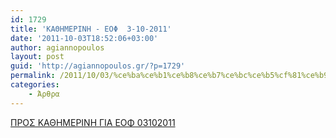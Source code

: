 ```yaml
---
id: 1729
title: 'ΚΑΘΗΜΕΡΙΝΗ - ΕΟΦ  3-10-2011'
date: '2011-10-03T18:52:06+03:00'
author: agiannopoulos
layout: post
guid: 'http://agiannopoulos.gr/?p=1729'
permalink: /2011/10/03/%ce%ba%ce%b1%ce%b8%ce%b7%ce%bc%ce%b5%cf%81%ce%b9%ce%bd%ce%b7-%ce%b5%ce%bf%cf%86-3-10-2011/
categories:
    - Άρθρα
---
```


[ΠΡΟΣ ΚΑΘΗΜΕΡΙΝΗ ΓΙΑ ΕΟΦ 03102011](/wp-content/uploads/2012/04/cf80cf81cebfcf83-cebaceb1ceb8ceb7cebcceb5cf81ceb9cebdceb7-ceb3ceb9ceb1-ceb5cebfcf86-03102011.doc)